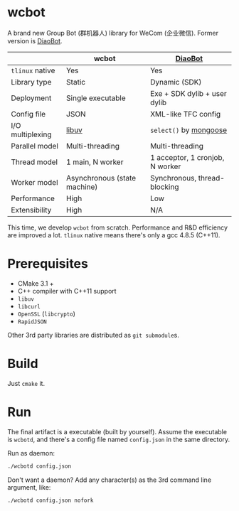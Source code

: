 # wcbot
A brand new Group Bot (群机器人) library for WeCom (企业微信). Former version is [DiaoBot](https://github.com/Bokjan/DiaoBot). 

||wcbot|[DiaoBot](https://github.com/Bokjan/DiaoBot)|
--|--|--
`tlinux` native|Yes|Yes
Library type|Static|Dynamic (SDK)
Deployment|Single executable|Exe + SDK dylib + user dylib
Config file|JSON|XML-like TFC config
I/O multiplexing|[libuv](https://github.com/libuv/libuv)|`select()` by [mongoose](https://github.com/cesanta/mongoose)
Parallel model|Multi-threading|Multi-threading
Thread model|1 main, N worker|1 acceptor, 1 cronjob, N worker
Worker model|Asynchronous (state machine)|Synchronous, thread-blocking
Performance|High|Low
Extensibility|High|N/A

This time, we develop `wcbot` from scratch. Performance and R&D efficiency are improved a lot. `tlinux` native means there's only a gcc 4.8.5 (C++11). 

# Prerequisites
- CMake 3.1 +
- C++ compiler with C++11 support
- `libuv`
- `libcurl`
- `OpenSSL` (`libcrypto`)
- `RapidJSON`

Other 3rd party libraries are distributed as `git submodule`s.

# Build
Just `cmake` it. 

# Run
The final artifact is a executable (built by yourself). Assume the executable is `wcbotd`, and there's a config file named `config.json` in the same directory. 

Run as daemon:
```bash
./wcbotd config.json
```
Don't want a daemon? Add any character(s) as the 3rd command line argument, like: 
```bash
./wcbotd config.json nofork
```